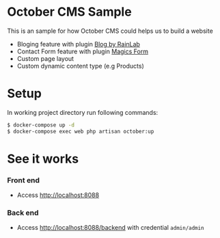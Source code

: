 # October CMS Sample

This is an sample for how October CMS could helps  us to build a website

  - Bloging feature with plugin [Blog by RainLab](https://github.com/rainlab/blog-plugin)
  - Contact Form feature with plugin [Magics Form](https://github.com/skydiver/october-plugin-forms) 
  - Custom page layout
  - Custom dynamic content type (e.g Products)

# Setup
In working project directory run following commands:

```sh
$ docker-compose up -d
$ docker-compose exec web php artisan october:up
```
# See it works
### Front end
  - Access [http://localhost:8088](http://localhost:8088)
### Back end
  - Access [http://localhost:8088/backend](http://localhost:8088/backend) with credential `admin/admin`
